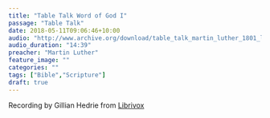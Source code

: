 ```yaml
---
title: "Table Talk Word of God I"
passage: "Table Talk"
date: 2018-05-11T09:06:46+10:00
audio: "http://www.archive.org/download/table_talk_martin_luther_1801_librivox/tabletalk_05_luther_128kb.mp3"
audio_duration: "14:39"
preacher: "Martin Luther"
feature_image: ""
categories: ""
tags: ["Bible","Scripture"]
draft: true
---
```

Recording by Gillian Hedrie from [Librivox](https://librivox.org/selections-from-the-table-talk-of-martin-luther-by-martin-luther/)
